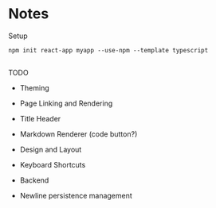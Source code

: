 # Notes

Setup

```
npm init react-app myapp --use-npm --template typescript
```

##

TODO

- Theming
- Page Linking and Rendering
- Title Header
- Markdown Renderer (code button?)
- Design and Layout
- Keyboard Shortcuts

- Backend
- Newline persistence management
